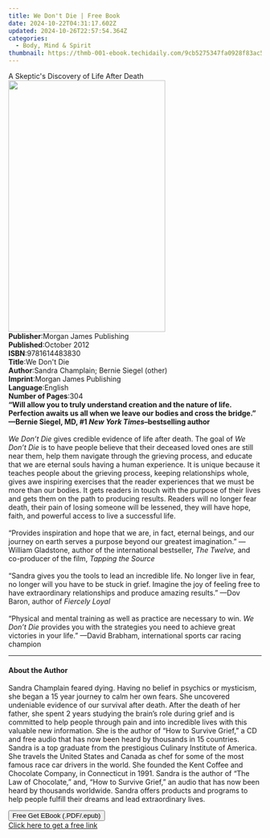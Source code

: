 ```yaml
---
title: We Don't Die | Free Book
date: 2024-10-22T04:31:17.602Z
updated: 2024-10-26T22:57:54.364Z
categories:
  - Body, Mind & Spirit
thumbnail: https://thmb-001-ebook.techidaily.com/9cb5275347fa0928f83ac50580b212026d6c76f51302bbec7b7c2828e303ce91.jpg
---
```

<main id="book-container">
  <div class="flex flex-col">
    <div class="book-brief flex-1 py-6 px-4 sm:p-6 md:py-10 md:px-8">
      <!-- brief-->
      <div class="book-brief-main">
        A Skeptic's Discovery of Life After Death
      </div>
    </div>
    <div
      class="book-meta-info flex-1 grid gap-4 col-start-1 col-end-3 row-start-1 sm:mb-6 sm:grid-cols-4 lg:gap-6 lg:col-start-2 lg:row-end-6 lg:row-span-6 lg:mb-0"
    >
      <div
        class="book-meta-info-left place-content-center mt-4 p-4 text-sm leading-6 col-start-2 col-span-2 dark:text-slate-400"
      >
        <img
          class="w-full h-500 object-cover rounded-lg sm:h-255 sm:col-span-2 lg:col-span-full"
          src="https://img-001-ebook.techidaily.com/4bc393270e18772aef369794b8fd5f7dc31b1835da3412b4c1d94cc54c315af8.jpg"
          alt=""
          width="312"
          height="500"
        />
      </div>
      <div
        class="book-meta-info-right mt-2 col-start-1 row-start-2 col-span-3 self-center"
      >
        <!-- meta data  -->
        <div class="flex flex-col px-4 md:px-8">
          <div class="flex-1">
            <strong>Publisher</strong>:<span class="px-2"
              >Morgan James Publishing</span
            >
          </div>
          <div class="flex-1">
            <strong>Published</strong>:<span class="px-2">October 2012</span>
          </div>
          <div class="flex-1">
            <strong>ISBN</strong>:<span class="px-2">9781614483830</span>
          </div>
          <div class="flex-1">
            <strong>Title</strong>:<span class="px-2">We Don&#39;t Die</span>
          </div>
          <div class="flex-1">
            <strong>Author</strong>:<span class="px-2"
              >Sandra Champlain; Bernie Siegel (other)</span
            >
          </div>
          <div class="flex-1">
            <strong>Imprint</strong>:<span class="px-2"
              >Morgan James Publishing</span
            >
          </div>
          <div class="flex-1">
            <strong>Language</strong>:<span class="px-2">English</span>
          </div>
          <div class="flex-1">
            <strong>Number of Pages</strong>:<span class="px-2">304</span>
          </div>
        </div>
      </div>
    </div>
    <div class="book-description flex-1 py-6 px-4 sm:p-6 md:py-10 md:px-8">
      <div class="book-description-main">
        <div accordion-content="" id="description">
          <b
            >“Will allow you to truly understand creation and the nature of
            life. Perfection awaits us all when we leave our bodies and cross
            the bridge.” —Bernie Siegel, MD, #1
            <i>New York Times</i>–bestselling author</b
          ><br />
          &nbsp;<br /><i>We Don’t Die</i> gives credible evidence of life after
          death. The goal of&nbsp;<i>We Don’t Die</i>&nbsp;is to have people
          believe that their deceased loved ones are still near them, help them
          navigate through the grieving process, and educate that we are eternal
          souls having a human experience. It is unique because it teaches
          people about the grieving process, keeping relationships whole, gives
          awe inspiring exercises that the reader experiences that we must be
          more than our bodies. It gets readers in touch with the purpose of
          their lives and gets them on the path to producing results. Readers
          will no longer fear death, their pain of losing someone will be
          lessened, they will have hope, faith, and powerful access to live a
          successful life.<br />
          &nbsp;<br />
          “Provides inspiration and hope that we are, in fact, eternal beings,
          and our journey on earth serves a purpose beyond our greatest
          imagination.” —William Gladstone, author of the international
          bestseller, <i>The Twelve,</i> and co-producer of the film,
          <i>Tapping the Source</i><br />
          &nbsp;<br />
          “Sandra gives you the tools to lead an incredible life. No longer live
          in fear, no longer will you have to be stuck in grief. Imagine the joy
          of feeling free to have extraordinary relationships and produce
          amazing results.” —Dov Baron, author of <i>Fiercely Loyal</i><br />
          &nbsp;<br />
          “Physical and mental training as well as practice are necessary to
          win. <i>We Don’t Die</i>&nbsp;provides you with the strategies you
          need to achieve great victories in your life.” —David Brabham,
          international sports car racing champion
        </div>
        <div class="accordion-fader"></div>
      </div>
    </div>
    <div class="book-excerpts flex-1 py-6 px-4 sm:p-6 md:py-10 md:px-8">
      <!-- excerpts-->
      <div class="book-excerpts-main">
        <hr />
        <h4 class="placeholder placeholder-heading">
          <span>About the Author</span>
        </h4>
        <p>
          Sandra Champlain feared dying. Having no belief in psychics or
          mysticism, she began a 15 year journey to calm her own fears. She
          uncovered undeniable evidence of our survival after death. After the
          death of her father, she spent 2 years studying the brain’s role
          during grief and is committed to help people through pain and into
          incredible lives with this valuable new information. She is the author
          of “How to Survive Grief,” a CD and free audio that has now been heard
          by thousands in 15 countries. Sandra is a top graduate from the
          prestigious Culinary Institute of America. She travels the United
          States and Canada as chef for some of the most famous race car drivers
          in the world. She founded the Kent Coffee and Chocolate Company, in
          Connecticut in 1991. Sandra is the author of “The Law of Chocolate,”
          and, “How to Survive Grief,” an audio that has now been heard by
          thousands worldwide. Sandra offers products and programs to help
          people fulfill their dreams and lead extraordinary lives.
        </p>
      </div>
    </div>
    <div
      class="book-about-author flex-1 py-6 px-4 sm:p-6 md:py-10 md:px-8"
    ></div>
    <div class="book-free-get flex-1 py-6 px-4 sm:p-6 md:py-10 md:px-8">
      <button
        id="btn-free-get"
        class="bg-blue-500 hover:bg-blue-700 text-white font-bold py-2 px-4 rounded"
      >
        Free Get EBook (.PDF/.epub)
      </button>
      <div id="countdown-display" class="px-2 text-lg mt-2"></div>
      <a
        id="free-link"
        class="hidden bg-blue-500 hover:bg-blue-700 text-white font-bold py-2 px-4 rounded"
        href="https://www.ebooks.com/en-us/book/209782127/we-don-t-die/sandra-champlain/"
        target="_blank"
        >Click here to get a free link</a
      >
    </div>
    <script>
      let countdownTime = 0;
      let countdownInterval = null;
      document
        .getElementById('btn-free-get')
        .addEventListener('click', startCountdown);
      function startCountdown() {
        countdownTime = new Date().getTime() + 60000 * 3;
        countdownInterval = setInterval(updateCountdown, 1000);
        document.getElementById('btn-free-get').disabled = true;
        document
          .getElementById('btn-free-get')
          .classList.add('bg-gray-500', 'cursor-not-allowed');
      }
      function updateCountdown() {
        let currentTime = new Date().getTime();
        let timeLeft = countdownTime - currentTime;
        let secondsLeft = Math.floor(timeLeft / 1000);
        document.getElementById('countdown-display').innerHTML =
          `Remaining time: ${secondsLeft} seconds.`;
        if (secondsLeft <= 0) {
          clearInterval(countdownInterval);
          document.getElementById('btn-free-get').classList.add('hidden');
          document.getElementById('free-link').classList.remove('hidden');
          document.getElementById('countdown-display').innerHTML = '';
        }
      }
    </script>
  </div>
</main>

<ins class="adsbygoogle"
      style="display:block"
      data-ad-client="ca-pub-7571918770474297"
      data-ad-slot="8358498916"
      data-ad-format="auto"
      data-full-width-responsive="true"></ins>
    